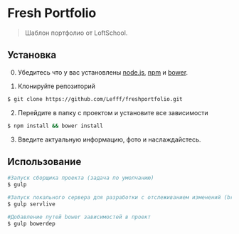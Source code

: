 # Fresh Portfolio

> Шаблон портфолио от LoftSchool.

## Установка

0. Убедитесь что у вас установлены [node.js](http://nodejs.org/), [npm](http://npmjs.org/) и [bower](http://bower.io.).

1. Клонируйте репозиторий

  ```sh
$ git clone https://github.com/Lefff/freshportfolio.git
  ```

2. Перейдите в папку с проектом и установите все зависимости

  ```sh
  $ npm install && bower install
  ```

3. Введите актуальную информацию, фото и наслаждайстесь.

## Использование

  ```sh
  #Запуск сборщика проекта (задача по умолчанию)
  $ gulp

  #Запуск локального сервера для разработки с отслеживанием изменений (browser sync)
  $ gulp servlive

  #Добавление путей bower зависимостей в проект
  $ gulp bowerdep
  ```